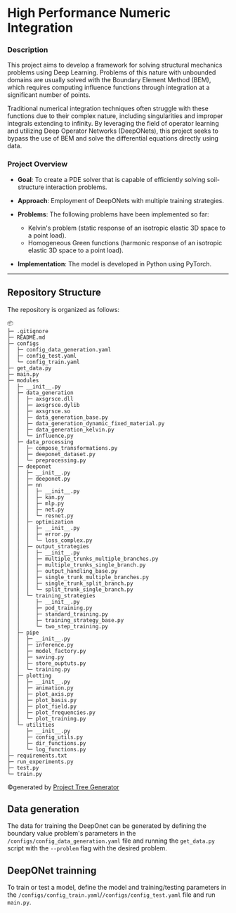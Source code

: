 # High Performance Numeric Integration

### Description

This project aims to develop a framework for solving structural mechanics problems using Deep Learning. Problems of this nature with unbounded domains are usually solved with the Boundary Element Method (BEM), which requires computing influence functions through integration at a significant number of points.

Traditional numerical integration techniques often struggle with these functions due to their complex nature, including singularities and improper integrals extending to infinity. By leveraging the field of operator learning and utilizing Deep Operator Networks (DeepONets), this project seeks to bypass the use of BEM and solve the differential equations directly using data.

### Project Overview

- **Goal**: To create a PDE solver that is capable of efficiently solving soil-structure interaction problems.

- **Approach**: Employment of DeepONets with multiple training strategies.

- **Problems**: The following problems have been implemented so far:
  - Kelvin's problem (static response of an isotropic elastic 3D space to a point load).
  - Homogeneous Green functions (harmonic response of an isotropic elastic 3D space to a point load).
  
- **Implementation**: The model is developed in Python using PyTorch.

---

## Repository Structure

The repository is organized as follows:
```
📦 
├─ .gitignore
├─ README.md
├─ configs
│  ├─ config_data_generation.yaml
│  ├─ config_test.yaml
│  └─ config_train.yaml
├─ get_data.py
├─ main.py
├─ modules
│  ├─ __init__.py
│  ├─ data_generation
│  │  ├─ axsgrsce.dll
│  │  ├─ axsgrsce.dylib
│  │  ├─ axsgrsce.so
│  │  ├─ data_generation_base.py
│  │  ├─ data_generation_dynamic_fixed_material.py
│  │  ├─ data_generation_kelvin.py
│  │  └─ influence.py
│  ├─ data_processing
│  │  ├─ compose_transformations.py
│  │  ├─ deeponet_dataset.py
│  │  └─ preprocessing.py
│  ├─ deeponet
│  │  ├─ __init__.py
│  │  ├─ deeponet.py
│  │  ├─ nn
│  │  │  ├─ __init__.py
│  │  │  ├─ kan.py
│  │  │  ├─ mlp.py
│  │  │  ├─ net.py
│  │  │  └─ resnet.py
│  │  ├─ optimization
│  │  │  ├─ __init__.py
│  │  │  ├─ error.py
│  │  │  └─ loss_complex.py
│  │  ├─ output_strategies
│  │  │  ├─ __init__.py
│  │  │  ├─ multiple_trunks_multiple_branches.py
│  │  │  ├─ multiple_trunks_single_branch.py
│  │  │  ├─ output_handling_base.py
│  │  │  ├─ single_trunk_multiple_branches.py
│  │  │  ├─ single_trunk_split_branch.py
│  │  │  └─ split_trunk_single_branch.py
│  │  └─ training_strategies
│  │     ├─ __init__.py
│  │     ├─ pod_training.py
│  │     ├─ standard_training.py
│  │     ├─ training_strategy_base.py
│  │     └─ two_step_training.py
│  ├─ pipe
│  │  ├─ __init__.py
│  │  ├─ inference.py
│  │  ├─ model_factory.py
│  │  ├─ saving.py
│  │  ├─ store_ouptuts.py
│  │  └─ training.py
│  ├─ plotting
│  │  ├─ __init__.py
│  │  ├─ animation.py
│  │  ├─ plot_axis.py
│  │  ├─ plot_basis.py
│  │  ├─ plot_field.py
│  │  ├─ plot_frequencies.py
│  │  └─ plot_training.py
│  └─ utilities
│     ├─ __init__.py
│     ├─ config_utils.py
│     ├─ dir_functions.py
│     └─ log_functions.py
├─ requirements.txt
├─ run_experiments.py
├─ test.py
└─ train.py
```
©generated by [Project Tree Generator](https://woochanleee.github.io/project-tree-generator)

## Data generation

The data for training the DeepOnet can be generated by defining the boundary value problem's parameters in the  ```/configs/config_data_generation.yaml``` file and running the ```get_data.py``` script with the ```--problem``` flag with the desired problem.

## DeepONet trainning

To train or test a model, define the model and training/testing parameters in the ```/configs/config_train.yaml```/```/configs/config_test.yaml``` file and run ```main.py```.
